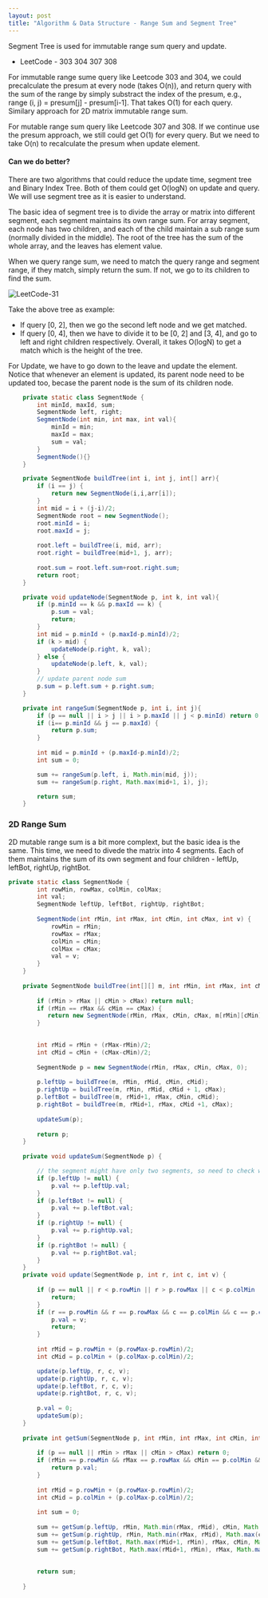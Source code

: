 ```yaml
---
layout: post
title: "Algorithm & Data Structure - Range Sum and Segment Tree"
---
```


Segment Tree is used for immutable range sum query and update.

 * LeetCode - 303 304 307 308

 For immutable range sume query like Leetcode 303 and 304, we could precalculate the presum at every node (takes O(n)), and return query with the sum of the range by simply substract the index of the presum, e.g., range (i, j) = presum[j] - presum[i-1]. That takes O(1) for each query. Similary approach for 2D matrix immutable range sum. 

 For mutable range sum query like Leetcode 307 and 308. If we continue use the presum approach, we still could get O(1) for every query. But we need to take O(n) to recalculate the presum when update element. 

 #### Can we do better?

There are two algorithms that could reduce the update time, segment tree and Binary Index Tree. Both of them could get O(logN) on update and query. We will use segment tree as it is easier to understand. 

The basic idea of segment tree is to divide the array or matrix into different segment, each segment maintains its own range sum. For array segment, each node has two children, and each of the child maintain a sub range sum (normally divided in the middle). The root of the tree has the sum of the whole array, and the leaves has element value. 

When we query range sum, we need to match the query range and segment range, if they match, simply return the sum. If not, we go to its children to find the sum. 

![LeetCode-31](/images/segment-tree1.png)


Take the above tree as example:
 * If query [0, 2], then we go the second left node and we get matched.
 * If query [0, 4], then we have to divide it to be [0, 2] and [3, 4], and go to left and right children respectively. 
Overall, it takes O(logN) to get a match which is the height of the tree. 

For Update, we have to go down to the leave and update the element. Notice that whenever an element is updated, its parent node need to be updated too, becase the parent node is the sum of its children node. 

```java
    private static class SegmentNode {
        int minId, maxId, sum;
        SegmentNode left, right;
        SegmentNode(int min, int max, int val){
            minId = min;
            maxId = max;
            sum = val;
        }
        SegmentNode(){}
    }

    private SegmentNode buildTree(int i, int j, int[] arr){
        if (i == j) {
            return new SegmentNode(i,i,arr[i]);
        }
        int mid = i + (j-i)/2;
        SegmentNode root = new SegmentNode();
        root.minId = i;
        root.maxId = j;
        
        root.left = buildTree(i, mid, arr);
        root.right = buildTree(mid+1, j, arr);
        
        root.sum = root.left.sum+root.right.sum;
        return root;
    }

    private void updateNode(SegmentNode p, int k, int val){
        if (p.minId == k && p.maxId == k) {
            p.sum = val;
            return;
        }
        int mid = p.minId + (p.maxId-p.minId)/2;
        if (k > mid) {
            updateNode(p.right, k, val);
        } else {
            updateNode(p.left, k, val);
        }
        // update parent node sum
        p.sum = p.left.sum + p.right.sum;
    }

    private int rangeSum(SegmentNode p, int i, int j){
        if (p == null || i > j || i > p.maxId || j < p.minId) return 0;
        if (i== p.minId && j == p.maxId) {
            return p.sum;
        }
        
        int mid = p.minId + (p.maxId-p.minId)/2;
        int sum = 0;

        sum += rangeSum(p.left, i, Math.min(mid, j));        
        sum += rangeSum(p.right, Math.max(mid+1, i), j);

        return sum;        
    }
```

### 2D Range Sum

2D mutable range sum is a bit more complext, but the basic idea is the same. This time, we need to divede the matrix into 4 segments. Each of them maintains the sum of its own segment and four children - leftUp, leftBot, rightUp, rightBot. 

```java
private static class SegmentNode {
        int rowMin, rowMax, colMin, colMax;
        int val;
        SegmentNode leftUp, leftBot, rightUp, rightBot;
        
        SegmentNode(int rMin, int rMax, int cMin, int cMax, int v) {
            rowMin = rMin;
            rowMax = rMax;
            colMin = cMin;
            colMax = cMax;
            val = v;
        }
    }
    
    private SegmentNode buildTree(int[][] m, int rMin, int rMax, int cMin, int cMax) {
        
        if (rMin > rMax || cMin > cMax) return null;
        if (rMin == rMax && cMin == cMax) {
           return new SegmentNode(rMin, rMax, cMin, cMax, m[rMin][cMin]); 
        }

        
        int rMid = rMin + (rMax-rMin)/2;
        int cMid = cMin + (cMax-cMin)/2;
        
        SegmentNode p = new SegmentNode(rMin, rMax, cMin, cMax, 0);
        
        p.leftUp = buildTree(m, rMin, rMid, cMin, cMid);
        p.rightUp = buildTree(m, rMin, rMid, cMid + 1, cMax);
        p.leftBot = buildTree(m, rMid+1, rMax, cMin, cMid);
        p.rightBot = buildTree(m, rMid+1, rMax, cMid +1, cMax);
        
        updateSum(p);       
        
        return p;
    }
    
    private void updateSum(SegmentNode p) {

        // the segment might have only two segments, so need to check whether it is null
        if (p.leftUp != null) {
            p.val += p.leftUp.val;
        }
        if (p.leftBot != null) {
            p.val += p.leftBot.val;
        }
        if (p.rightUp != null) {
            p.val += p.rightUp.val;
        }
        if (p.rightBot != null) {
            p.val += p.rightBot.val;
        }
    }
    private void update(SegmentNode p, int r, int c, int v) {
        
        if (p == null || r < p.rowMin || r > p.rowMax || c < p.colMin || c > p.colMax) {
            return;
        }
        if (r == p.rowMin && r == p.rowMax && c == p.colMin && c == p.colMax) {
            p.val = v;
            return;
        }
        
        int rMid = p.rowMin + (p.rowMax-p.rowMin)/2;
        int cMid = p.colMin + (p.colMax-p.colMin)/2;

        update(p.leftUp, r, c, v);
        update(p.rightUp, r, c, v);
        update(p.leftBot, r, c, v);
        update(p.rightBot, r, c, v);
        
        p.val = 0;
        updateSum(p);   
    }
    
    private int getSum(SegmentNode p, int rMin, int rMax, int cMin, int cMax) {
 
        if (p == null || rMin > rMax || cMin > cMax) return 0;
        if (rMin == p.rowMin && rMax == p.rowMax && cMin == p.colMin && cMax == p.colMax) {
            return p.val;
        }        
        
        int rMid = p.rowMin + (p.rowMax-p.rowMin)/2;
        int cMid = p.colMin + (p.colMax-p.colMin)/2;        
              
        int sum = 0;
        
        sum += getSum(p.leftUp, rMin, Math.min(rMax, rMid), cMin, Math.min(cMax, cMid));        
        sum += getSum(p.rightUp, rMin, Math.min(rMax, rMid), Math.max(cMin, cMid +1), cMax); 
        sum += getSum(p.leftBot, Math.max(rMid+1, rMin), rMax, cMin, Math.min(cMax, cMid));
        sum += getSum(p.rightBot, Math.max(rMid+1, rMin), rMax, Math.max(cMin, cMid +1), cMax); 
       
        
        return sum;
        
    }
```
